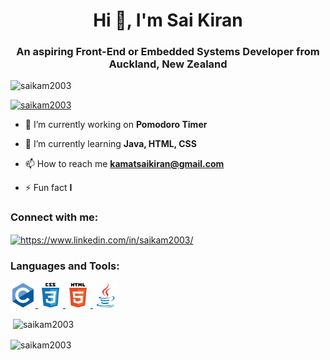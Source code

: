 <h1 align="center">Hi 👋, I'm Sai Kiran</h1>
<h3 align="center">An aspiring Front-End or Embedded Systems Developer from Auckland, New Zealand</h3>

<p align="left"> <img src="https://komarev.com/ghpvc/?username=saikam2003&label=Profile%20views&color=0e75b6&style=flat" alt="saikam2003" /> </p>

<p align="left"> <a href="https://github.com/ryo-ma/github-profile-trophy"><img src="https://github-profile-trophy.vercel.app/?username=saikam2003" alt="saikam2003" /></a> </p>

- 🔭 I’m currently working on **Pomodoro Timer**

- 🌱 I’m currently learning **Java, HTML, CSS**

- 📫 How to reach me **kamatsaikiran@gmail.com**

- ⚡ Fun fact **I**

<h3 align="left">Connect with me:</h3>
<p align="left">
<a href="https://linkedin.com/in/https://www.linkedin.com/in/saikam2003/" target="blank"><img align="center" src="https://raw.githubusercontent.com/rahuldkjain/github-profile-readme-generator/master/src/images/icons/Social/linked-in-alt.svg" alt="https://www.linkedin.com/in/saikam2003/" height="30" width="40" /></a>
</p>

<h3 align="left">Languages and Tools:</h3>
<p align="left"> <a href="https://www.cprogramming.com/" target="_blank" rel="noreferrer"> <img src="https://raw.githubusercontent.com/devicons/devicon/master/icons/c/c-original.svg" alt="c" width="40" height="40"/> </a> <a href="https://www.w3schools.com/css/" target="_blank" rel="noreferrer"> <img src="https://raw.githubusercontent.com/devicons/devicon/master/icons/css3/css3-original-wordmark.svg" alt="css3" width="40" height="40"/> </a> <a href="https://www.w3.org/html/" target="_blank" rel="noreferrer"> <img src="https://raw.githubusercontent.com/devicons/devicon/master/icons/html5/html5-original-wordmark.svg" alt="html5" width="40" height="40"/> </a> <a href="https://www.java.com" target="_blank" rel="noreferrer"> <img src="https://raw.githubusercontent.com/devicons/devicon/master/icons/java/java-original.svg" alt="java" width="40" height="40"/> </a> </p>

<p>&nbsp;<img align="center" src="https://github-readme-stats.vercel.app/api?username=saikam2003&show_icons=true&locale=en" alt="saikam2003" /></p>

<p><img align="center" src="https://github-readme-streak-stats.herokuapp.com/?user=saikam2003&" alt="saikam2003" /></p>
